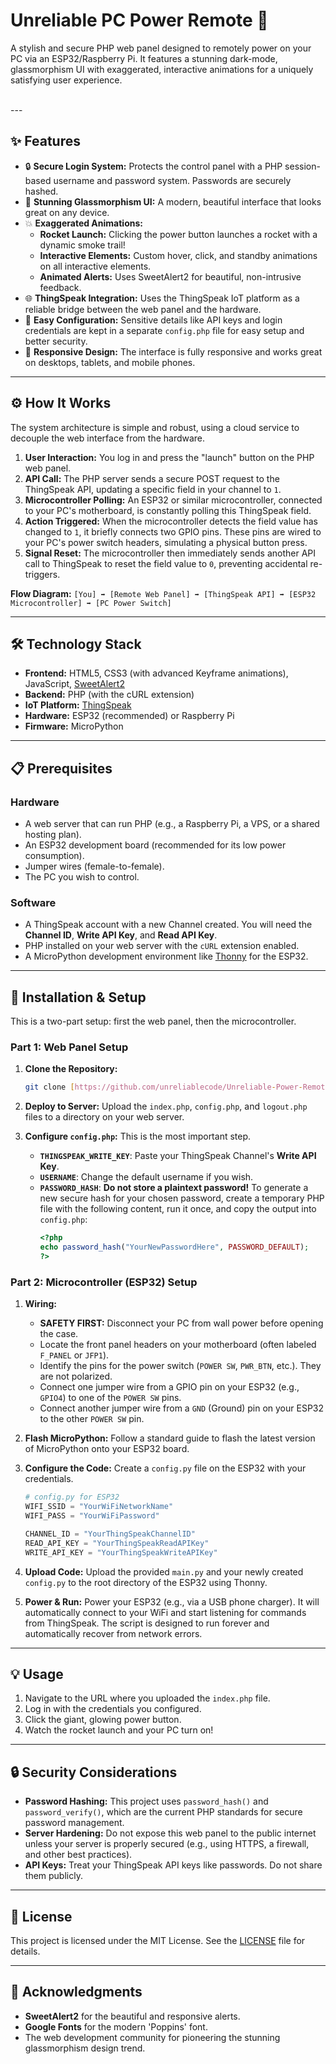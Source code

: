 # Unreliable PC Power Remote 🚀

A stylish and secure PHP web panel designed to remotely power on your PC via an ESP32/Raspberry Pi. It features a stunning dark-mode, glassmorphism UI with exaggerated, interactive animations for a uniquely satisfying user experience.

<br>
---

## ✨ Features

* 🔒 **Secure Login System:** Protects the control panel with a PHP session-based username and password system. Passwords are securely hashed.
* 🎨 **Stunning Glassmorphism UI:** A modern, beautiful interface that looks great on any device.
* 💥 **Exaggerated Animations:**
    * **Rocket Launch:** Clicking the power button launches a rocket with a dynamic smoke trail!
    * **Interactive Elements:** Custom hover, click, and standby animations on all interactive elements.
    * **Animated Alerts:** Uses SweetAlert2 for beautiful, non-intrusive feedback.
* 🌐 **ThingSpeak Integration:** Uses the ThingSpeak IoT platform as a reliable bridge between the web panel and the hardware.
* 🔧 **Easy Configuration:** Sensitive details like API keys and login credentials are kept in a separate `config.php` file for easy setup and better security.
* 📱 **Responsive Design:** The interface is fully responsive and works great on desktops, tablets, and mobile phones.

---

## ⚙️ How It Works

The system architecture is simple and robust, using a cloud service to decouple the web interface from the hardware.

1.  **User Interaction:** You log in and press the "launch" button on the PHP web panel.
2.  **API Call:** The PHP server sends a secure POST request to the ThingSpeak API, updating a specific field in your channel to `1`.
3.  **Microcontroller Polling:** An ESP32 or similar microcontroller, connected to your PC's motherboard, is constantly polling this ThingSpeak field.
4.  **Action Triggered:** When the microcontroller detects the field value has changed to `1`, it briefly connects two GPIO pins. These pins are wired to your PC's power switch headers, simulating a physical button press.
5.  **Signal Reset:** The microcontroller then immediately sends another API call to ThingSpeak to reset the field value to `0`, preventing accidental re-triggers.

**Flow Diagram:**
`[You] ➡️ [Remote Web Panel] ➡️ [ThingSpeak API] ➡️ [ESP32 Microcontroller] ➡️ [PC Power Switch]`

---

## 🛠️ Technology Stack

* **Frontend:** HTML5, CSS3 (with advanced Keyframe animations), JavaScript, [SweetAlert2](https://sweetalert2.github.io/)
* **Backend:** PHP (with the cURL extension)
* **IoT Platform:** [ThingSpeak](https://thingspeak.com/)
* **Hardware:** ESP32 (recommended) or Raspberry Pi
* **Firmware:** MicroPython

---

## 📋 Prerequisites

### Hardware
* A web server that can run PHP (e.g., a Raspberry Pi, a VPS, or a shared hosting plan).
* An ESP32 development board (recommended for its low power consumption).
* Jumper wires (female-to-female).
* The PC you wish to control.

### Software
* A ThingSpeak account with a new Channel created. You will need the **Channel ID**, **Write API Key**, and **Read API Key**.
* PHP installed on your web server with the `cURL` extension enabled.
* A MicroPython development environment like [Thonny](https://thonny.org/) for the ESP32.

---

## 🚀 Installation & Setup

This is a two-part setup: first the web panel, then the microcontroller.

### Part 1: Web Panel Setup

1.  **Clone the Repository:**
    ```bash
    git clone [https://github.com/unreliablecode/Unreliable-Power-Remote.git](https://github.com/your-username/Unreliable-Power-Remote.git)
    ```

2.  **Deploy to Server:** Upload the `index.php`, `config.php`, and `logout.php` files to a directory on your web server.

3.  **Configure `config.php`:** This is the most important step.
    * **`THINGSPEAK_WRITE_KEY`**: Paste your ThingSpeak Channel's **Write API Key**.
    * **`USERNAME`**: Change the default username if you wish.
    * **`PASSWORD_HASH`**: **Do not store a plaintext password!** To generate a new secure hash for your chosen password, create a temporary PHP file with the following content, run it once, and copy the output into `config.php`:
        ```php
        <?php
        echo password_hash("YourNewPasswordHere", PASSWORD_DEFAULT);
        ?>
        ```

### Part 2: Microcontroller (ESP32) Setup



1.  **Wiring:**
    * **SAFETY FIRST:** Disconnect your PC from wall power before opening the case.
    * Locate the front panel headers on your motherboard (often labeled `F_PANEL` or `JFP1`).
    * Identify the pins for the power switch (`POWER SW`, `PWR_BTN`, etc.). They are not polarized.
    * Connect one jumper wire from a GPIO pin on your ESP32 (e.g., `GPIO4`) to one of the `POWER SW` pins.
    * Connect another jumper wire from a `GND` (Ground) pin on your ESP32 to the other `POWER SW` pin.

2.  **Flash MicroPython:** Follow a standard guide to flash the latest version of MicroPython onto your ESP32 board.

3.  **Configure the Code:** Create a `config.py` file on the ESP32 with your credentials.
    ```python
    # config.py for ESP32
    WIFI_SSID = "YourWiFiNetworkName"
    WIFI_PASS = "YourWiFiPassword"

    CHANNEL_ID = "YourThingSpeakChannelID"
    READ_API_KEY = "YourThingSpeakReadAPIKey"
    WRITE_API_KEY = "YourThingSpeakWriteAPIKey"
    ```

4.  **Upload Code:** Upload the provided `main.py` and your newly created `config.py` to the root directory of the ESP32 using Thonny.

5.  **Power & Run:** Power your ESP32 (e.g., via a USB phone charger). It will automatically connect to your WiFi and start listening for commands from ThingSpeak. The script is designed to run forever and automatically recover from network errors.

---

## 💡 Usage

1.  Navigate to the URL where you uploaded the `index.php` file.
2.  Log in with the credentials you configured.
3.  Click the giant, glowing power button.
4.  Watch the rocket launch and your PC turn on!

---

## 🔒 Security Considerations

* **Password Hashing:** This project uses `password_hash()` and `password_verify()`, which are the current PHP standards for secure password management.
* **Server Hardening:** Do not expose this web panel to the public internet unless your server is properly secured (e.g., using HTTPS, a firewall, and other best practices).
* **API Keys:** Treat your ThingSpeak API keys like passwords. Do not share them publicly.

---

## 📜 License

This project is licensed under the MIT License. See the [LICENSE](LICENSE) file for details.

---

## 🙏 Acknowledgments

* **SweetAlert2** for the beautiful and responsive alerts.
* **Google Fonts** for the modern 'Poppins' font.
* The web development community for pioneering the stunning glassmorphism design trend.
